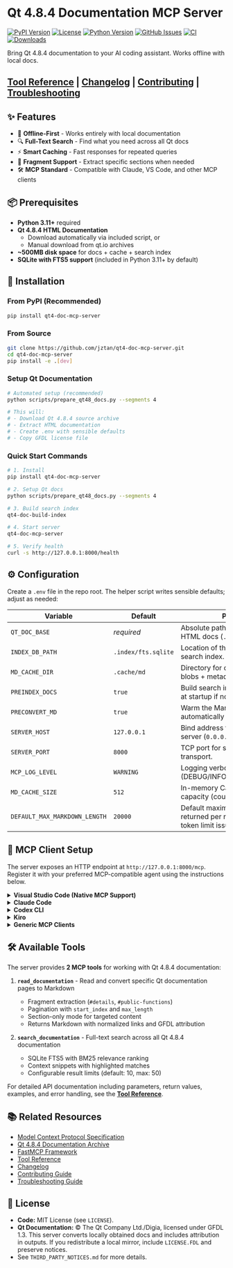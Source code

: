 # Qt 4.8.4 Documentation MCP Server

[![PyPI Version](https://img.shields.io/pypi/v/qt4-doc-mcp-server.svg)](https://pypi.org/project/qt4-doc-mcp-server/)
[![License](https://img.shields.io/github/license/jztan/qt4-doc-mcp-server.svg)](LICENSE)
[![Python Version](https://img.shields.io/pypi/pyversions/qt4-doc-mcp-server.svg)](https://pypi.org/project/qt4-doc-mcp-server/)
[![GitHub Issues](https://img.shields.io/github/issues/jztan/qt4-doc-mcp-server.svg)](https://github.com/jztan/qt4-doc-mcp-server/issues)
[![CI](https://github.com/jztan/qt4-doc-mcp-server/actions/workflows/pr-tests.yml/badge.svg)](https://github.com/jztan/qt4-doc-mcp-server/actions/workflows/pr-tests.yml)
[![Downloads](https://pepy.tech/badge/qt4-doc-mcp-server)](https://pepy.tech/project/qt4-doc-mcp-server)

Bring Qt 4.8.4 documentation to your AI coding assistant. Works offline with local docs.

## [Tool Reference](./docs/TOOL_REFERENCE.md) | [Changelog](./CHANGELOG.md) | [Contributing](./docs/CONTRIBUTING.md) | [Troubleshooting](./docs/TROUBLESHOOTING.md)

## ✨ Features
- 🔌 **Offline-First** - Works entirely with local documentation
- 🔍 **Full-Text Search** - Find what you need across all Qt docs
- ⚡ **Smart Caching** - Fast responses for repeated queries
- 🎯 **Fragment Support** - Extract specific sections when needed
- 🛠️ **MCP Standard** - Compatible with Claude, VS Code, and other MCP clients

## 📦 Prerequisites
- **Python 3.11+** required
- **Qt 4.8.4 HTML Documentation**
  - Download automatically via included script, or
  - Manual download from qt.io archives
- **~500MB disk space** for docs + cache + search index
- **SQLite with FTS5 support** (included in Python 3.11+ by default)

## 🚀 Installation

### From PyPI (Recommended)
```bash
pip install qt4-doc-mcp-server
```

### From Source
```bash
git clone https://github.com/jztan/qt4-doc-mcp-server.git
cd qt4-doc-mcp-server
pip install -e .[dev]
```

### Setup Qt Documentation
```bash
# Automated setup (recommended)
python scripts/prepare_qt48_docs.py --segments 4

# This will:
# - Download Qt 4.8.4 source archive
# - Extract HTML documentation
# - Create .env with sensible defaults
# - Copy GFDL license file
```

### Quick Start Commands
```bash
# 1. Install
pip install qt4-doc-mcp-server

# 2. Setup Qt docs
python scripts/prepare_qt48_docs.py --segments 4

# 3. Build search index
qt4-doc-build-index

# 4. Start server
qt4-doc-mcp-server

# 5. Verify health
curl -s http://127.0.0.1:8000/health
```

## ⚙️ Configuration
Create a `.env` file in the repo root. The helper script writes sensible defaults; adjust as needed:

| Variable | Default | Purpose |
| --- | --- | --- |
| `QT_DOC_BASE` | _required_ | Absolute path to the Qt 4.8.4 HTML docs (`.../doc/html`). |
| `INDEX_DB_PATH` | `.index/fts.sqlite` | Location of the SQLite FTS5 search index. |
| `MD_CACHE_DIR` | `.cache/md` | Directory for cached Markdown blobs + metadata. |
| `PREINDEX_DOCS` | `true` | Build search index automatically at startup if not present. |
| `PRECONVERT_MD` | `true` | Warm the Markdown cache automatically at startup. |
| `SERVER_HOST` | `127.0.0.1` | Bind address for the FastMCP server (`0.0.0.0` for containers). |
| `SERVER_PORT` | `8000` | TCP port for streamable HTTP transport. |
| `MCP_LOG_LEVEL` | `WARNING` | Logging verbosity (DEBUG/INFO/WARNING/ERROR). |
| `MD_CACHE_SIZE` | `512` | In-memory CachedDoc LRU capacity (counts pages). |
| `DEFAULT_MAX_MARKDOWN_LENGTH` | `20000` | Default maximum characters returned per request (prevents token limit issues). |

## 🔌 MCP Client Setup

The server exposes an HTTP endpoint at `http://127.0.0.1:8000/mcp`. Register it with your preferred MCP-compatible agent using the instructions below.

<details>
<summary><strong>Visual Studio Code (Native MCP Support)</strong></summary>

VS Code has built-in MCP support via GitHub Copilot (requires VS Code 1.102+).

**Using CLI (Quickest):**
```bash
code --add-mcp '{"name":"qt4-docs","type":"http","url":"http://127.0.0.1:8000/mcp"}'
```

**Using Command Palette:**
1. Open Command Palette (`Cmd/Ctrl+Shift+P`)
2. Run `MCP: Open User Configuration` (for global) or `MCP: Open Workspace Folder Configuration` (for project-specific)
3. Add the configuration:
   ```json
   {
     "servers": {
       "qt4-docs": {
         "type": "http",
         "url": "http://127.0.0.1:8000/mcp"
       }
     }
   }
   ```
4. Save the file. VS Code will automatically load the MCP server.

**Manual Configuration:**
Create `.vscode/mcp.json` in your workspace (or `mcp.json` in your user profile directory):
```json
{
  "servers": {
    "qt4-docs": {
      "type": "http",
      "url": "http://127.0.0.1:8000/mcp"
    }
  }
}
```

</details>

<details>
<summary><strong>Claude Code</strong></summary>

Add to Claude Code using the CLI command:

```bash
claude mcp add --transport http qt4-docs http://127.0.0.1:8000/mcp
```

Or configure manually in your Claude Code settings file (`~/.claude.json`):

```json
{
  "mcpServers": {
    "qt4-docs": {
      "type": "http",
      "url": "http://127.0.0.1:8000/mcp"
    }
  }
}
```

</details>

<details>
<summary><strong>Codex CLI</strong></summary>

Add to Codex CLI using the command:

```bash
codex mcp add qt4-docs -- npx -y mcp-client-http http://127.0.0.1:8000/mcp
```

Or configure manually in `~/.codex/config.toml`:

```toml
[mcp_servers.qt4-docs]
command = "npx"
args = ["-y", "mcp-client-http", "http://127.0.0.1:8000/mcp"]
```

**Note:** Codex CLI primarily supports stdio-based MCP servers. The above uses `mcp-client-http` as a bridge for HTTP transport.

</details>

<details>
<summary><strong>Kiro</strong></summary>

Kiro primarily supports stdio-based MCP servers. For HTTP servers, use an HTTP-to-stdio bridge:

1. Create or edit `.kiro/settings/mcp.json` in your workspace:
   ```json
   {
     "mcpServers": {
       "qt4-docs": {
         "command": "npx",
         "args": [
           "-y",
           "mcp-client-http",
           "http://127.0.0.1:8000/mcp"
         ],
         "disabled": false
       }
     }
   }
   ```
2. Save the file and restart Kiro. The Qt 4.8.4 documentation tools will appear in the MCP panel.

**Note:** Direct HTTP transport support in Kiro is limited. The above configuration uses `mcp-client-http` as a bridge to connect to HTTP MCP servers.

</details>

<details>
<summary><strong>Generic MCP Clients</strong></summary>

Most MCP clients use a standard configuration format. For HTTP servers:

```json
{
  "mcpServers": {
    "qt4-docs": {
      "type": "http",
      "url": "http://127.0.0.1:8000/mcp"
    }
  }
}
```

For clients that require a command-based approach with HTTP bridge:

```json
{
  "mcpServers": {
    "qt4-docs": {
      "command": "npx",
      "args": ["-y", "mcp-client-http", "http://127.0.0.1:8000/mcp"]
    }
  }
}
```

</details>

## 🛠️ Available Tools

The server provides **2 MCP tools** for working with Qt 4.8.4 documentation:

1. **`read_documentation`** - Read and convert specific Qt documentation pages to Markdown
   - Fragment extraction (`#details`, `#public-functions`)
   - Pagination with `start_index` and `max_length`
   - Section-only mode for targeted content
   - Returns Markdown with normalized links and GFDL attribution

2. **`search_documentation`** - Full-text search across all Qt 4.8.4 documentation
   - SQLite FTS5 with BM25 relevance ranking
   - Context snippets with highlighted matches
   - Configurable result limits (default: 10, max: 50)

For detailed API documentation including parameters, return values, examples, and error handling, see the **[Tool Reference](docs/TOOL_REFERENCE.md)**.

## 📚 Related Resources

- [Model Context Protocol Specification](https://modelcontextprotocol.io/)
- [Qt 4.8.4 Documentation Archive](https://doc.qt.io/archives/qt-4.8/)
- [FastMCP Framework](https://github.com/jlowin/fastmcp)
- [Tool Reference](docs/TOOL_REFERENCE.md)
- [Changelog](CHANGELOG.md)
- [Contributing Guide](docs/CONTRIBUTING.md)
- [Troubleshooting Guide](docs/TROUBLESHOOTING.md)

## 📄 License
- **Code:** MIT License (see `LICENSE`).
- **Qt Documentation:** © The Qt Company Ltd./Digia, licensed under GFDL 1.3. This server
  converts locally obtained docs and includes attribution in outputs. If you
  redistribute a local mirror, include `LICENSE.FDL` and preserve notices.
- See `THIRD_PARTY_NOTICES.md` for more details.
